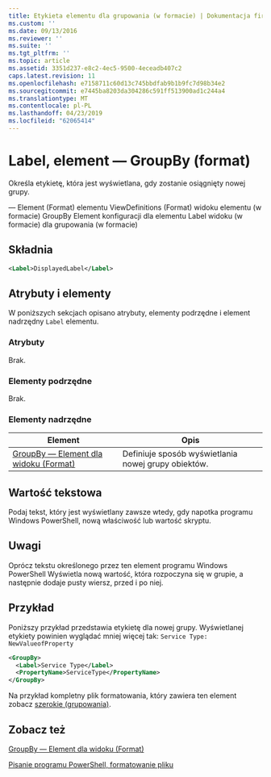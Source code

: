 ```yaml
---
title: Etykieta elementu dla grupowania (w formacie) | Dokumentacja firmy Microsoft
ms.custom: ''
ms.date: 09/13/2016
ms.reviewer: ''
ms.suite: ''
ms.tgt_pltfrm: ''
ms.topic: article
ms.assetid: 3351d237-e8c2-4ec5-9500-4eceadb407c2
caps.latest.revision: 11
ms.openlocfilehash: e7158711c60d13c745bbdfab9b1b9fc7d98b34e2
ms.sourcegitcommit: e7445ba8203da304286c591ff513900ad1c244a4
ms.translationtype: MT
ms.contentlocale: pl-PL
ms.lasthandoff: 04/23/2019
ms.locfileid: "62065414"
---
```

# <a name="label-element-for-groupby-format"></a>Label, element — GroupBy (format)

Określa etykietę, która jest wyświetlana, gdy zostanie osiągnięty nowej grupy.

— Element (Format) elementu ViewDefinitions (Format) widoku elementu (w formacie) GroupBy Element konfiguracji dla elementu Label widoku (w formacie) dla grupowania (w formacie)

## <a name="syntax"></a>Składnia

```xml
<Label>DisplayedLabel</Label>
```

## <a name="attributes-and-elements"></a>Atrybuty i elementy

W poniższych sekcjach opisano atrybuty, elementy podrzędne i element nadrzędny `Label` elementu.

### <a name="attributes"></a>Atrybuty

Brak.

### <a name="child-elements"></a>Elementy podrzędne

Brak.

### <a name="parent-elements"></a>Elementy nadrzędne

|Element|Opis|
|-------------|-----------------|
|[GroupBy — Element dla widoku (Format)](./groupby-element-for-view-format.md)|Definiuje sposób wyświetlania nowej grupy obiektów.|

## <a name="text-value"></a>Wartość tekstowa

Podaj tekst, który jest wyświetlany zawsze wtedy, gdy napotka programu Windows PowerShell, nową właściwość lub wartość skryptu.

## <a name="remarks"></a>Uwagi

Oprócz tekstu określonego przez ten element programu Windows PowerShell Wyświetla nową wartość, która rozpoczyna się w grupie, a następnie dodaje pusty wiersz, przed i po niej.

## <a name="example"></a>Przykład

Poniższy przykład przedstawia etykietę dla nowej grupy. Wyświetlanej etykiety powinien wyglądać mniej więcej tak: `Service Type: NewValueofProperty`

```xml
<GroupBy>
  <Label>Service Type</Label>
  <PropertyName>ServiceType</PropertyName>
</GroupBy>

```

Na przykład kompletny plik formatowania, który zawiera ten element zobacz [szerokie (grupowania)](./wide-view-groupby.md).

## <a name="see-also"></a>Zobacz też

[GroupBy — Element dla widoku (Format)](./groupby-element-for-view-format.md)

[Pisanie programu PowerShell, formatowanie pliku](./writing-a-powershell-formatting-file.md)
